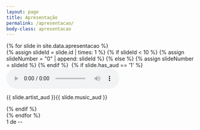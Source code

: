 ```yaml
---
layout: page
title: Apresentação
permalink: /apresentacao/
body-class: apresentacao
---
```


<span id="loading"></span>

<div id="slider">
  {% for slide in site.data.apresentacao %}
  <div>
    {% assign slideId = slide.id | times: 1 %}
    {% if slideId < 10 %}
      {% assign slideNumber = "0" | append: slideId %}
    {% else %}
      {% assign slideNumber = slideId %}
    {% endif %}
    <img data-lazy="/assets/images/slides/slide-{{ slideNumber }}.png" alt="">
    {% if slide.has_aud == '1' %}
    <div class="audio">
      <span class="audio-icon"></span>
      <div class="audio-inner">
        <audio controls>
          <source src="/assets/audio/{{ slide.file_aud }}" type="audio/{{ slide.format_aud }}">
          Seu navegador não dá suporte para o elemento &lt;audio&gt;.
        </audio>
        <p class="audio-info"><span class="audio-artist">{{ slide.artist_aud }}</span><span class="audio-music">{{ slide.music_aud }}</span></p>
      </div>
    </div>
    {% endif %}
  </div>
  {% endfor %}
</div>
<div class="indicator">
  <div class="indicator-wrapper">
    <span id="indicatorCurrent">1</span>
    <span>de</span>
    <span id="indicatorTotal">--</span>
  </div>
</div>
